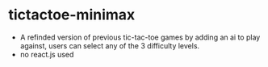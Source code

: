 # tictactoe-minimax

- A refinded version of previous tic-tac-toe games by adding an ai to play against, users can select any of the 3 difficulty levels.
- no react.js used
